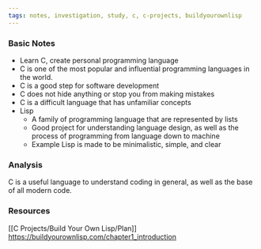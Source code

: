 ```yaml
---
tags: notes, investigation, study, c, c-projects, buildyourownlisp
---
```

### Basic Notes
- Learn C, create personal programming language
- C is one of the most popular and influential programming languages in the world. 
- C is a good step for software development
- C does  not hide anything or stop you from making mistakes
- C is a difficult language that has unfamiliar concepts
- Lisp
	- A family of programming language that are represented by lists
	- Good project for understanding language design, as well as the process of programming from language down to machine
	- Example Lisp is made to be minimalistic, simple, and clear
### Analysis
C is a useful language to understand coding in general, as well as the base of all modern code. 
### Resources
[[C Projects/Build Your Own Lisp/Plan]]
https://buildyourownlisp.com/chapter1_introduction